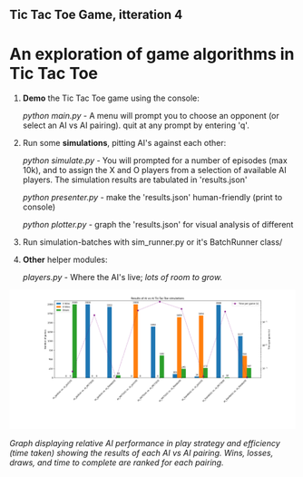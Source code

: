 ## Tic Tac Toe Game, itteration 4

# An exploration of game algorithms in Tic Tac Toe 

1. __Demo__ the Tic Tac Toe game using the console:

    _python main.py_ - 
        A menu will prompt you to choose an opponent (or select an AI vs AI pairing).
        quit at any prompt by entering 'q'.


2. Run some __simulations__, pitting AI's against each other:

    _python simulate.py_ -
        You will prompted for a number of episodes (max 10k), and to assign the
        X and O players from a selection of available AI players. The simulation
        results are tabulated in 'results.json'

    _python presenter.py_ - make the 'results.json' human-friendly (print to console)

    _python plotter.py_ - graph the 'results.json' for visual analysis of different


3. Run simulation-batches with sim_runner.py or it's BatchRunner class/


4. __Other__ helper modules:

    _players.py_ - 
        Where the AI's live; _lots of room to grow._


<img src="Figure_1.png" alt="Graph displaying relative AI performance in play strategy and efficiency (time taken) showing the results of each AI vs AI pairing. Wins, losses, draws, and time to complete are ranked for each pairing." width="600" />

_Graph displaying relative AI performance in play strategy and efficiency (time taken) showing the 
results of each AI vs AI pairing. Wins, losses, draws, and time to complete are ranked for each pairing._